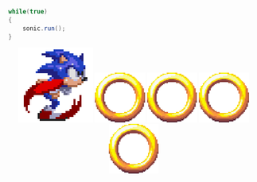 ```java
while(true)
{
    sonic.run();
}
```

<p align="center">
  <img class = "gatsby-resp-image-image" src = "/gifs/sonic.gif", height = 150, style = "padding: 100">
  <img class = "gatsby-resp-image-image" src = "/gifs/ring.gif", height = 100>
  <img class = "gatsby-resp-image-image" src = "/gifs/ring.gif", height = 100>
  <img class = "gatsby-resp-image-image" src = "/gifs/ring.gif", height = 100>
  <img class = "gatsby-resp-image-image" src = "/gifs/ring.gif", height = 100>
</p>
